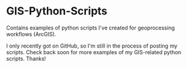 # GIS-Python-Scripts
Contains examples of python scripts I've created for geoprocessing workflows (ArcGIS). 

I only recently got on GitHub, so I'm still in the process of posting my scripts. Check back soon for more examples of my GIS-related python scripts. Thanks!
